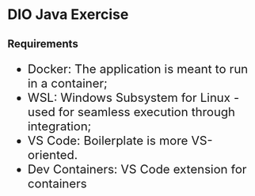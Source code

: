 # DIO Java Exercise

## Requirements

<ul style="
font-size: 1.5rem;
">
    <li>Docker: The application is meant to run in a container;</li>
    <li>WSL: Windows Subsystem for Linux - used for seamless execution through integration;</li>
    <li>VS Code: Boilerplate is more VS-oriented.</li>
    <li>Dev Containers: VS Code extension for containers</li>
</ul>
